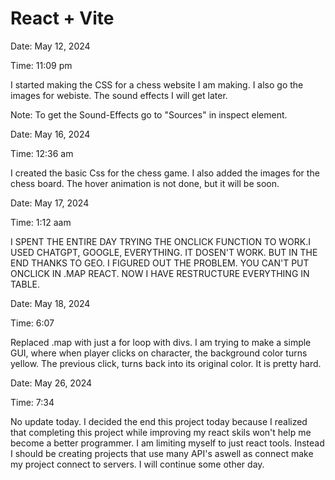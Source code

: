 # React + Vite

Date: May 12, 2024

Time: 11:09 pm

I started making the CSS for a chess website I am making. I also go the images for webiste. The sound effects I will get later.

Note: To get the Sound-Effects go to "Sources" in inspect element.

Date: May 16, 2024

Time: 12:36 am

I created the basic Css for the chess game. I also added the images for the chess board. The hover animation is not done, but it will be soon.

Date: May 17, 2024

Time: 1:12 aam

I SPENT THE ENTIRE DAY TRYING THE ONCLICK FUNCTION TO WORK.I USED CHATGPT, GOOGLE, EVERYTHING. IT DOSEN'T WORK. BUT IN THE END THANKS TO GEO. I FIGURED OUT THE PROBLEM. YOU CAN'T PUT ONCLICK IN .MAP REACT. NOW I HAVE RESTRUCTURE EVERYTHING IN TABLE.


Date: May 18, 2024 

Time: 6:07

Replaced .map with just a for loop with divs. I am trying to make a simple GUI, where when player clicks on character, the background color turns yellow. The previous click, turns back into its original color. It is pretty hard.

Date: May 26, 2024

Time: 7:34 

No update today. I decided the end this project today because I realized that completing this project while improving my react skils won't help me become a better programmer. I am limiting myself to just react tools. Instead I should be creating projects that use many API's aswell as connect make my project connect to servers. I will continue some other day. 